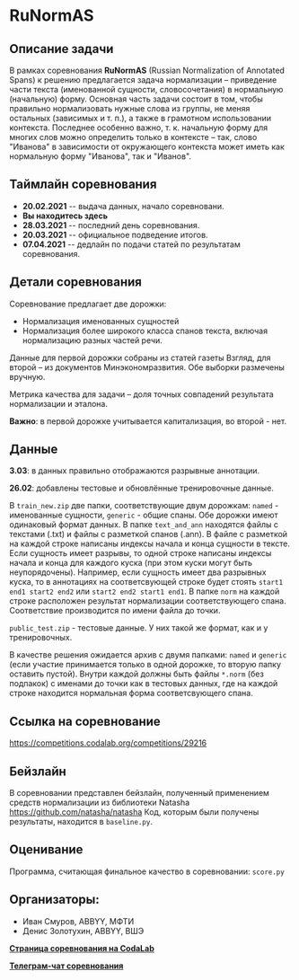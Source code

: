 # RuNormAS
## Описание задачи

В рамках соревнования **RuNormAS** (Russian Normalization of Annotated Spans) к решению предлагается задача нормализации – приведение части текста (именованной сущности, словосочетания) в нормальную (начальную) форму. Основная часть задачи состоит в том, чтобы правильно нормализовать нужные слова из группы, не меняя остальных (зависимых и т. п.), а также в грамотном использовании контекста. Последнее особенно важно, т. к. начальную форму для многих слов можно определить только в контексте – так, слово "Иванова" в зависимости от окружающего контекста может иметь как нормальную форму "Иванова", так и "Иванов".

## Таймлайн соревнования
* **20.02.2021** -- выдача данных, начало соревновани.
* **Вы находитесь здесь**
* **28.03.2021** --  последний день соревнования.
* **20.03.2021**  -- официальное подведение итогов.
* **07.04.2021** -- дедлайн по подачи статей по результатам соревнования.

## Детали соревнования

Соревнование предлагает две дорожки:
* Нормализация именованных сущностей
* Нормализация более широкого класса спанов текста, включая нормализацию разных частей речи.

Данные для первой дорожки собраны из статей газеты Взгляд, для второй – из документов Минэкономразвития. Обе выборки размечены вручную.

Метрика качества для задачи – доля точных совпадений результата нормализации и эталона.

**Важно**: в первой дорожке учитывается капитализация, во второй - нет.

## Данные

**3.03**: в данных правильно отображаются разрывные аннотации.

**26.02**: добавлены тестовые и обновлённые тренировочные данные.

В `train_new.zip` две папки, соответствующие двум дорожкам: `named` - именованные сущности, `generic` - общие спаны. Обе дорожки имеют одинаковый формат данных. В папке `text_and_ann` находятся файлы с текстами (.txt) и файлы с разметкой спанов (.ann). В файле с разметкой на каждой строке написаны индексы начала и конца сущности в тексте. Если сущность имеет разрывы, то одной строке написаны индексы начала и конца для каждого куска (при этом куски могут быть неупорядочены). Например, если сущность имеет два разрывных куска, то в аннотациях на соответсвующей строке будет стоять `start1 end1 start2 end2` или `start2 end2 start1 end1`. В папке `norm` на каждой строке расположен результат нормализации соответствующего спана. Соответствие производится по имени файла до точки.

`public_test.zip` - тестовые данные. У них такой же формат, как и у тренировочных.

В качестве решения ожидается архив с двумя папками: `named` и `generic` (если участие принимается только в одной дорожке, то вторую папку оставить пустой). Внутри каждой должны быть файлы `*.norm` (без подпакок) с именами до точки как в тестовых данных, где на каждой строке находится нормальная форма соответсвующего спана.

## Ссылка на соревнование 

https://competitions.codalab.org/competitions/29216

## Бейзлайн

В соревновании представлен бейзлайн, полученный применением средств нормализации из библиотеки Natasha https://github.com/natasha/natasha
Код, которым были получены результаты, находится в `baseline.py`.

## Оценивание

Программа, считающая финальное качество в соревновании: `score.py`

## Организаторы:
* Иван Смуров, ABBYY, МФТИ
* Денис Золотухин, ABBYY, ВШЭ

[**Страница соревнования на CodaLab**](https://competitions.codalab.org/competitions/29216#learn_the_details)

[**Телеграм-чат соревнования**](https://t.me/RuNormAS)

